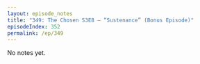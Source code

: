 ```yaml
---
layout: episode_notes
title: "349: The Chosen S3E8 — “Sustenance” (Bonus Episode)"
episodeIndex: 352
permalink: /ep/349
---
```

No notes yet.
